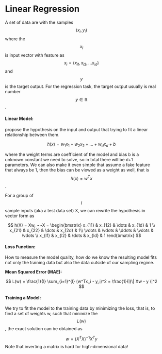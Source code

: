 # Linear Regression

A set of data are with the samples $$(x_i, y_i)$$ where the $$x_i$$ is input vector with feature as $$x_i = (x_{i1}, x_{i2}, ... x_{id})$$ and $$y$$ is the target output. For the regression task, the target output usually is real number $$y \in \mathbb R$$ .

#### **Linear Model:** 

propose the hypothesis on the input and output that trying to fit a linear relationship between them.

$$
h(x) = w_1x_1 + w_2 x_2 + ...+ w_dx_d + b
$$

where the weight terms are coefficient of the model and bias b is a unknown constant we need to solve, so in total there will be d+1 parameters. We can also make it even simple that assume a fake feature that always be 1, then the bias can be viewed as a weight as well, that is $$h(x) = w^Tx$$ .

For a group of $$l$$ sample inputs \(aka a test data set\) X, we can rewrite the hypothesis in vector form as 

$$
h(X) = Xw, ~~X = \begin{bmatrix}
    x_{11} & x_{12}   & \dots  & x_{1d} & 1 \\
    x_{21} & x_{22}  & \dots  & x_{2d}  & 1\\
    \vdots & \vdots & \ddots & \vdots   & \vdots \\
    x_{l1} & x_{l2} &   \dots  & x_{ld} & 1
\end{bmatrix}
$$

#### **Loss Function:** 

How to measure the model quality, how do we know the resulting model fits not only the training data but also the data outside of our sampling regime.

**Mean Squared Error \(MAE\):** 

$$
L(w) = \frac{1}{l} \sum_{i=1}^{l} (w^Tx_i - y_i)^2 = \frac{1}{l}\| Xw - y \|^2
$$

#### **Training a Model:** 

We try to fit the model to the training data by minimizing the loss, that is, to find a set of weights w, such that minimize the $$L(w)$$, the exact solution can be obtained as 

$$
w = (X^TX)^{-1} X^Ty
$$
Note that inverting a matrix is hard for high-dimensional data!



